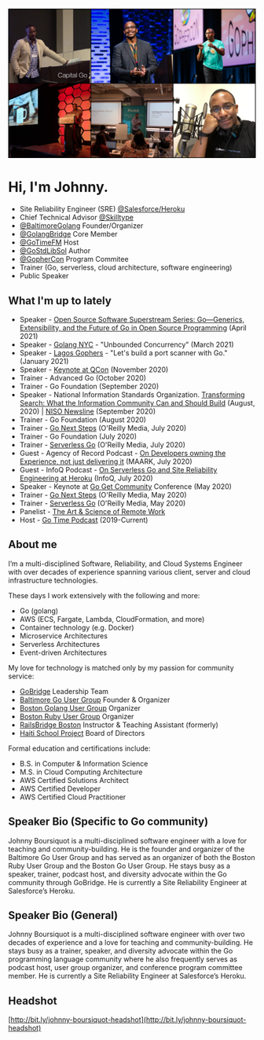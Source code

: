 ![Johnny Boursiquot](https://github.com/jboursiquot/jboursiquot/blob/master/static/images/collage.jpg)

# Hi, I'm Johnny.

* Site Reliability Engineer (SRE) [@Salesforce/Heroku](https://twitter.com/Heroku)
* Chief Technical Advisor [@Skilltype](https://twitter.com/skilltype)
* [@BaltimoreGolang](https://twitter.com/BaltimoreGolang) Founder/Organizer
* [@GolangBridge](https://twitter.com/GolangBridge) Core Member
* [@GoTimeFM](https://twitter.com/GoTimeFM) Host
* [@GoStdLibSol](https://twitter.com/GoStdLibSol) Author
* [@GopherCon](https://twitter.com/gophercon) Program Commitee
* Trainer (Go, serverless, cloud architecture, software engineering)
* Public Speaker

## What I'm up to lately

* Speaker - [Open Source Software Superstream Series: Go—Generics, Extensibility, and the Future of Go in Open Source Programming](https://www.oreilly.com/attend/open-source-software-superstream-series-gogenerics-extensibility-and-the-future-of-go-in-open-source-programming/0636920053215/0636920053214/) (April 2021)
* Speaker - [Golang NYC](https://www.meetup.com/golanguagenewyork/events/276460855) - "Unbounded Concurrency" (March 2021) 
* Speaker - [Lagos Gophers](https://www.meetup.com/GolangNigeria/events/274776873) - "Let's build a port scanner with Go." (January 2021)
* Speaker - [Keynote at QCon](https://plus.qconferences.com/plus2020/speakers/johnny-boursiquot) (November 2020)
* Trainer - Advanced Go (October 2020)
* Trainer - Go Foundation (September 2020)
* Speaker - National Information Standards Organization. [Transforming Search: What the Information Community Can and Should Build](https://www.niso.org/niso-io/2020/09/privacy-and-effective-search-experience-johnny-boursiquot) (August, 2020) | [NISO Newsline](https://nationalinformationstandardsorganization.cmail19.com/t/ViewEmail/j/2F5C83CD4A4E02CD2540EF23F30FEDED/A1281FF9892A439F46778398EADC2510) (September 2020) 
* Trainer - Go Foundation (August 2020)
* Trainer - [Go Next Steps](https://learning.oreilly.com/live-training/courses/go-next-steps/0636920433330) (O'Reilly Media, July 2020)
* Trainer - Go Foundation (July 2020)
* Trainer - [Serverless Go](https://t.co/ZN1VkaYPjU?amp=1) (O'Reilly Media, July 2020)
* Guest - Agency of Record Podcast - [On Developers owning the Experience, not just delivering it](https://aor.maark.com/episode/johnny-boursiquot) (MAARK, July 2020)
* Guest - InfoQ Podcast - [On Serverless Go and Site Reliability Engineering at Heroku](https://www.infoq.com/podcasts/serverless-go-site-reliability-engineering/) (InfoQ, July 2020)
* Speaker - Keynote at [Go Get Community]((https://www.gogetcommunity.com/speakers/johnny-boursiquot/)) Conference (May 2020)
* Trainer - [Go Next Steps](https://learning.oreilly.com/live-training/courses/go-next-steps/0636920386711/) (O'Reilly Media, May 2020)
* Trainer - [Serverless Go](https://learning.oreilly.com/live-training/courses/serverless-go/0636920407034/) (O'Reilly Media, May 2020)
* Panelist - [The Art & Science of Remote Work](https://www.linkedin.com/events/theart-scienceofremotework/)
* Host - [Go Time Podcast](https://changelog.com/gotime) (2019-Current)

## About me

I’m a multi-disciplined Software, Reliability, and Cloud Systems Engineer with over decades of experience spanning various client, server and cloud infrastructure technologies. 

These days I work extensively with the following and more:

* Go (golang)
* AWS (ECS, Fargate, Lambda, CloudFormation, and more)
* Container technology (e.g. Docker)
* Microservice Architectures
* Serverless Architectures
* Event-driven Architectures

My love for technology is matched only by my passion for community service:

* [GoBridge](http://golangbridge.org/) Leadership Team
* [Baltimore Go User Group](http://baltimoregolang.org/) Founder & Organizer
* [Boston Golang User Group](http://bostongolang.org/) Organizer
* [Boston Ruby User Group](http://bostonrb.org/) Organizer
* [RailsBridge Boston](https://www.railsbridgeboston.org/) Instructor & Teaching Assistant (formerly)
* [Haiti School Project](http://haitischoolproject.org/) Board of Directors

Formal education and certifications include:

* B.S. in Computer & Information Science
* M.S. in Cloud Computing Architecture
* AWS Certified Solutions Architect
* AWS Certified Developer
* AWS Certified Cloud Practitioner

## Speaker Bio (Specific to Go community)

Johnny Boursiquot is a multi-disciplined software engineer with a love for teaching and community-building. He is the founder and organizer of the Baltimore Go User Group and has served as an organizer of both the Boston Ruby User Group and the Boston Go User Group. He stays busy as a speaker, trainer, podcast host, and diversity advocate within the Go community through GoBridge. He is currently a Site Reliability Engineer at Salesforce’s Heroku.

## Speaker Bio (General)

Johnny Boursiquot is a multi-disciplined software engineer with over two decades of experience and a love for teaching and community-building. He stays busy as a trainer, speaker, and diversity advocate within the Go programming language community where he also frequently serves as podcast host, user group organizer, and conference program committee member. He is currently a Site Reliability Engineer at Salesforce’s Heroku.

## Headshot

[http://bit.ly/johnny-boursiquot-headshot](http://bit.ly/johnny-boursiquot-headshot)

